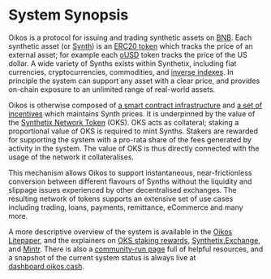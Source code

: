 # System Synopsis

Oikos is a protocol for issuing and trading synthetic assets on [BNB](https://www.BNB.org/). Each synthetic asset (or [Synth](tokens.md#synths)) is an [ERC20 token](https://theBNB.wiki/w/index.php/ERC20_Token_Standard) which tracks the price of an external asset; for example each [oUSD](https://etherscan.io/token/0x57ab1e02fee23774580c119740129eac7081e9d3) token tracks the price of the US dollar. A wide variety of Synths exists within Synthetix, including fiat currencies, cryptocurrencies, commodities, and [inverse indexes](tokens.md#inverse-syths).
In principle the system can support any asset with a clear price, and provides on-chain exposure to an unlimited range of real-world assets.

Oikos is otherwise composed of [a smart contract infrastructure](contracts/index.md) and [a set of incentives](incentives.md) which maintains Synth prices. It is underpinned by the value of the [Synthetix Network Token](tokens.md#oikos-network-token) (OKS). OKS acts as collateral; staking a proportional value of OKS is required to mint Synths. Stakers are rewarded for supporting the system with a pro-rata share of the fees generated by activity in the system. The value of OKS is thus directly connected with the usage of the network it collateralises.

This mechanism allows Oikos to support instantaneous, near-frictionless conversion between different flavours of Synths without the liquidity and slippage issues experienced by other decentralised exchanges. The resulting network of tokens supports an extensive set of use cases including trading, loans, payments, remittance, eCommerce and many more.

A more descriptive overview of the system is available in the [Oikos Litepaper](https://www.oikos.cash/uploads/oikos_litepaper.pdf), and the explainers on [OKS staking rewards](https://www.oikos.cash/stakingrewards), [Synthetix.Exchange](https://www.oikos.cash/products/exchange), and [Mintr](https://www.oikos.cash/products/mintr). There is also a [community-run page](https://oikos.community) full of helpful resources, and a snapshot of the current system status is always live at [dashboard.oikos.cash](https://dashboard.oikos.cash/).
